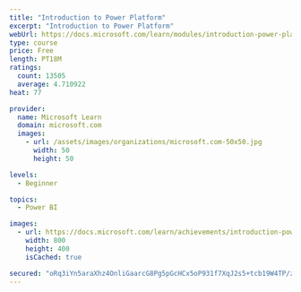 ```yaml
---
title: "Introduction to Power Platform"
excerpt: "Introduction to Power Platform"
webUrl: https://docs.microsoft.com/learn/modules/introduction-power-platform/
type: course
price: Free
length: PT18M
ratings:
  count: 13505
  average: 4.710922
heat: 77

provider:
  name: Microsoft Learn
  domain: microsoft.com
  images:
    - url: /assets/images/organizations/microsoft.com-50x50.jpg
      width: 50
      height: 50

levels:
  - Beginner

topics:
  - Power BI

images:
  - url: https://docs.microsoft.com/learn/achievements/introduction-power-platform-social.png
    width: 800
    height: 400
    isCached: true

secured: "oRq3iYn5araXhz4OnliGaarcG8Pg5pGcHCx5oP931f7XqJ2s5+tcb19W4TP/zoNZ4H/XAWZsOolglbnyPdVkJmtMzamJqbbYV3/2/ax8b7XEQ1Ro24ttO0DMz+cZ/HaMseRO63l8lzYYvBoD5+78EqySZXYdVALrW5R3hgl/rsvVGwRT6t+wfg4v/lvAiF9sFdijfk+1qMQnNdKYBXzB3cD6yHWumTcAKmcx2f8IcV9f4pw46stjwKr88X8Sb5Ob5AWMUzZqr6PQYJV3C1rOYDSDKkp6iypvufGGBGdRYf2QdWe+JEGQmnSWztCadlGAbrg6lOajIoH5RChi+6Dxqi3OYKtfdi4txKyOf0ADuKWSPQ9ikLvFH5+ARAXeyJvJHghnQXITeb6S53B0rVlZq55ChtLVEUTUnZV9xxX21if3mOvWHU2Lr+6T/wxBMokY;j+HRYLjWcjwXQL17UZts3w=="
---
```


